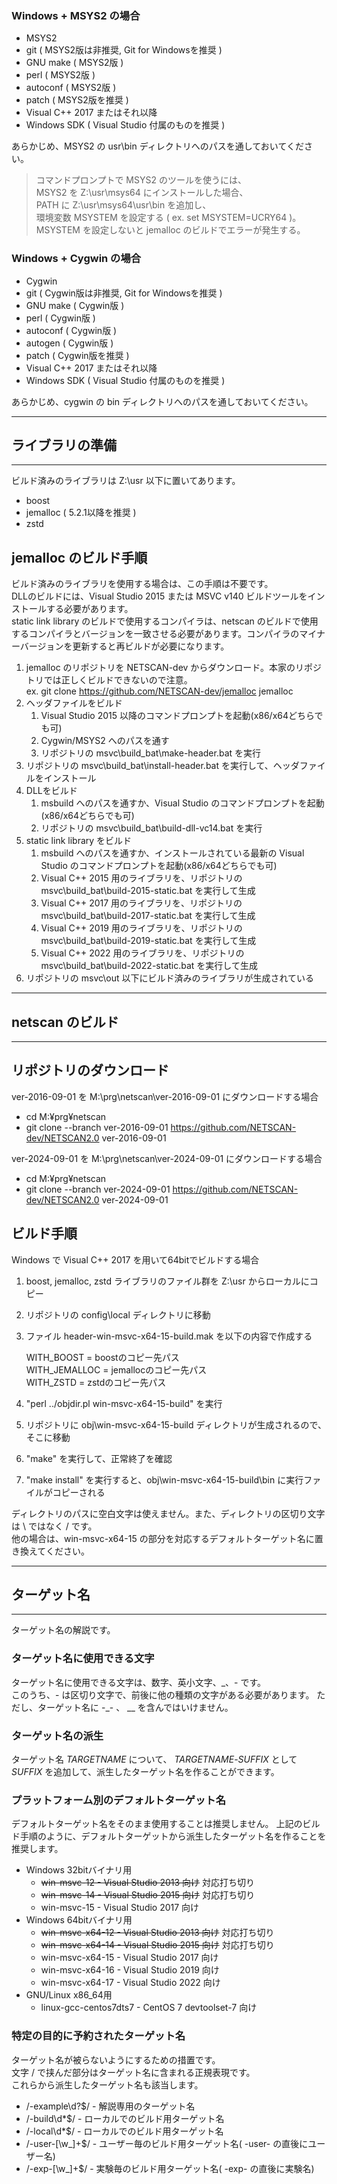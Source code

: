 ﻿---
## ビルド環境の準備
---

### Windows + MSYS2 の場合

- MSYS2
- git ( MSYS2版は非推奨, Git for Windowsを推奨 )
- GNU make ( MSYS2版 )
- perl ( MSYS2版 )
- autoconf ( MSYS2版 )
- patch ( MSYS2版を推奨 )
- Visual C++ 2017 またはそれ以降
- Windows SDK ( Visual Studio 付属のものを推奨 )

あらかじめ、MSYS2 の usr\\bin ディレクトリへのパスを通しておいてください。

> コマンドプロンプトで MSYS2 のツールを使うには、  
> MSYS2 を Z:\usr\msys64 にインストールした場合、  
> PATH に Z:\usr\msys64\usr\bin を追加し、  
> 環境変数 MSYSTEM を設定する ( ex. set MSYSTEM=UCRY64 )。  
> MSYSTEM を設定しないと jemalloc のビルドでエラーが発生する。  
>

### Windows + Cygwin の場合

- Cygwin
- git ( Cygwin版は非推奨, Git for Windowsを推奨 )
- GNU make ( Cygwin版 )
- perl ( Cygwin版 )
- autoconf ( Cygwin版 )
- autogen ( Cygwin版 )
- patch ( Cygwin版を推奨 )
- Visual C++ 2017 またはそれ以降
- Windows SDK ( Visual Studio 付属のものを推奨 )

あらかじめ、cygwin の bin ディレクトリへのパスを通しておいてください。

---
## ライブラリの準備
---

ビルド済みのライブラリは Z:\\usr 以下に置いてあります。

- boost
- jemalloc ( 5.2.1以降を推奨 )
- zstd

## jemalloc のビルド手順

ビルド済みのライブラリを使用する場合は、この手順は不要です。  
DLLのビルドには、Visual Studio 2015 または MSVC v140 ビルドツールをインストールする必要があります。  
static link library のビルドで使用するコンパイラは、netscan のビルドで使用するコンパイラとバージョンを一致させる必要があります。コンパイラのマイナーバージョンを更新すると再ビルドが必要になります。

1. jemalloc のリポジトリを NETSCAN-dev からダウンロード。本家のリポジトリでは正しくビルドできないので注意。  
  ex. git clone https://github.com/NETSCAN-dev/jemalloc jemalloc  
2. ヘッダファイルをビルド
   1. Visual Studio 2015 以降のコマンドプロンプトを起動(x86/x64どちらでも可)
   2. Cygwin/MSYS2 へのパスを通す
   3. リポジトリの msvc\\build\_bat\\make-header.bat を実行
3. リポジトリの msvc\\build\_bat\\install-header.bat を実行して、ヘッダファイルをインストール
4. DLLをビルド
   1. msbuild へのパスを通すか、Visual Studio のコマンドプロンプトを起動(x86/x64どちらでも可)
   2. リポジトリの msvc\\build\_bat\\build-dll-vc14.bat を実行
5. static link library をビルド
   1. msbuild へのパスを通すか、インストールされている最新の Visual Studio のコマンドプロンプトを起動(x86/x64どちらでも可)
   2. Visual C++ 2015 用のライブラリを、リポジトリの msvc\\build\_bat\\build-2015-static.bat を実行して生成
   3. Visual C++ 2017 用のライブラリを、リポジトリの msvc\\build\_bat\\build-2017-static.bat を実行して生成
   4. Visual C++ 2019 用のライブラリを、リポジトリの msvc\\build\_bat\\build-2019-static.bat を実行して生成
   5. Visual C++ 2022 用のライブラリを、リポジトリの msvc\\build\_bat\\build-2022-static.bat を実行して生成
6. リポジトリの msvc\\out 以下にビルド済みのライブラリが生成されている

---
## netscan のビルド
---

## リポジトリのダウンロード

ver-2016-09-01 を M:\prg\netscan\ver-2016-09-01 にダウンロードする場合  
- cd M:¥prg¥netscan  
- git clone --branch ver-2016-09-01 https://github.com/NETSCAN-dev/NETSCAN2.0 ver-2016-09-01  

ver-2024-09-01 を M:\prg\netscan\ver-2024-09-01 にダウンロードする場合  
- cd M:¥prg¥netscan  
- git clone --branch ver-2024-09-01 https://github.com/NETSCAN-dev/NETSCAN2.0 ver-2024-09-01  

## ビルド手順

Windows で Visual C++ 2017 を用いて64bitでビルドする場合

1. boost, jemalloc, zstd ライブラリのファイル群を Z:\\usr からローカルにコピー
2. リポジトリの config\\local ディレクトリに移動
3. ファイル header\-win\-msvc\-x64\-15\-build.mak を以下の内容で作成する

	WITH_BOOST = boostのコピー先パス  
	WITH_JEMALLOC = jemallocのコピー先パス  
	WITH_ZSTD = zstdのコピー先パス  

4. "perl ../objdir.pl win\-msvc\-x64\-15\-build" を実行
5. リポジトリに obj\\win\-msvc\-x64\-15\-build ディレクトリが生成されるので、そこに移動
6. "make" を実行して、正常終了を確認
7. "make install" を実行すると、obj\\win\-msvc\-x64\-15\-build\\bin に実行ファイルがコピーされる

ディレクトリのパスに空白文字は使えません。また、ディレクトリの区切り文字は \\ ではなく / です。  
他の場合は、win\-msvc\-x64\-15 の部分を対応するデフォルトターゲット名に置き換えてください。

---
## ターゲット名
---

ターゲット名の解説です。

### ターゲット名に使用できる文字

ターゲット名に使用できる文字は、数字、英小文字、\_、\- です。  
このうち、\- は区切り文字で、前後に他の種類の文字がある必要があります。
ただし、ターゲット名に \-\_\- 、 \_\_ を含んではいけません。

### ターゲット名の派生

ターゲット名 *TARGETNAME* について、 *TARGETNAME*\-*SUFFIX* として *SUFFIX* を追加して、派生したターゲット名を作ることができます。

### プラットフォーム別のデフォルトターゲット名

デフォルトターゲット名をそのまま使用することは推奨しません。
上記のビルド手順のように、デフォルトターゲットから派生したターゲット名を作ることを推奨します。

- Windows 32bitバイナリ用
  - ~~win\-msvc\-12 \- Visual Studio 2013 向け~~ 対応打ち切り
  - ~~win\-msvc\-14 \- Visual Studio 2015 向け~~ 対応打ち切り
  - win\-msvc\-15 \- Visual Studio 2017 向け
- Windows 64bitバイナリ用
  - ~~win\-msvc\-x64\-12 \- Visual Studio 2013 向け~~ 対応打ち切り
  - ~~win\-msvc\-x64\-14 \- Visual Studio 2015 向け~~ 対応打ち切り
  - win\-msvc\-x64\-15 \- Visual Studio 2017 向け
  - win\-msvc\-x64\-16 \- Visual Studio 2019 向け
  - win\-msvc\-x64\-17 \- Visual Studio 2022 向け
- GNU/Linux x86\_64用
  - linux\-gcc\-centos7dts7 \- CentOS 7 devtoolset\-7 向け

### 特定の目的に予約されたターゲット名

ターゲット名が被らないようにするための措置です。  
文字 / で挟んだ部分はターゲット名に含まれる正規表現です。  
これらから派生したターゲット名も該当します。

- /\-example\\d?$/ \- 解説専用のターゲット名
- /\-build\\d\*$/ \- ローカルでのビルド用ターゲット名
- /\-local\\d\*$/ \- ローカルでのビルド用ターゲット名
- /\-user\-\[\\w\_\]\+$/ \- ユーザー毎のビルド用ターゲット名( \-user\- の直後にユーザー名)
- /\-exp\-\[\\w\_\]\+$/ \- 実験毎のビルド用ターゲット名( \-exp\- の直後に実験名)
